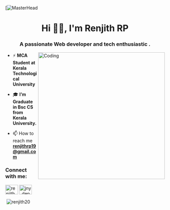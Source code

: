 [![MasterHead](https://static.vecteezy.com/system/resources/previews/000/271/024/original/vector-web-development-web-banner.jpg)
<h1 align="center">Hi 👨‍💻, I'm Renjith RP</h1>
<h3 align="center">A passionate Web developer and tech enthusiastic .</h3>
<img align="right" alt="Coding" width="400" src="https://cdn.dribbble.com/users/2401141/screenshots/5487982/developers-gif-showcase.gif">

- ⚡ **MCA Student at Kerala Technological University**

- 🎓 **I’m Graduate in Bsc CS from Kerala University.**

- 📫 How to reach me **renjithrp19@gmail.com**

<h3 align="left">Connect with me:</h3>
<p align="left">
<a href="https://linkedin.com/in/renjith r p" target="blank"><img align="center" src="https://raw.githubusercontent.com/rahuldkjain/github-profile-readme-generator/master/src/images/icons/Social/linked-in-alt.svg" alt="renjith r p" height="30" width="40" /></a>
<a href="https://instagram.com/jny_depp_" target="blank"><img align="center" src="https://raw.githubusercontent.com/rahuldkjain/github-profile-readme-generator/master/src/images/icons/Social/instagram.svg" alt="jny_depp_" height="30" width="40" /></a>
</p>

<p>&nbsp;<img align="center" src="https://github-readme-stats.vercel.app/api?username=renjith20&show_icons=true&locale=en" alt="renjith20" /></p>
